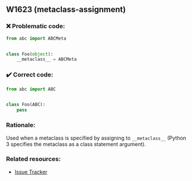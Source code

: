 ## W1623 (metaclass-assignment)

### :x: Problematic code:

```python
from abc import ABCMeta


class Foo(object):
    __metaclass__ = ABCMeta
```

### :heavy_check_mark: Correct code:

```python
from abc import ABC


class Foo(ABC):
    pass
```

### Rationale:

Used when a metaclass is specified by assigning to `__metaclass__` (Python 3
specifies the metaclass as a class statement argument).

### Related resources:

- [Issue Tracker](https://github.com/PyCQA/pylint/issues?q=is%3Aissue+%22metaclass-assignment%22+OR+%22W1623%22)
